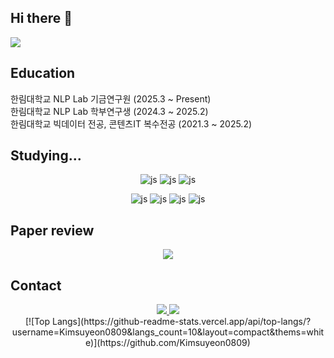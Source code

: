 ## Hi there 👋

<!--
**Kimsuyeon0809/Kimsuyeon0809** is a ✨ _special_ ✨ repository because its `README.md` (this file) appears on your GitHub profile.

Here are some ideas to get you started:

- 🔭 I’m currently working on ...
- 🌱 I’m currently learning ...
- 👯 I’m looking to collaborate on ...
- 🤔 I’m looking for help with ...
- 💬 Ask me about ...
- 📫 How to reach me: ...
- 😄 Pronouns: ...
- ⚡ Fun fact: ...
-->
<img src="https://capsule-render.vercel.app/api?type=waving&color=timeGradient&height=150&section=header" />

## Education 
한림대학교 NLP Lab 기금연구원 (2025.3 ~ Present) <br/>
한림대학교 NLP Lab 학부연구생 (2024.3 ~ 2025.2) <br/>
한림대학교 빅데이터 전공, 콘텐츠IT 복수전공 (2021.3 ~ 2025.2)  <br/>

## Studying...
<div align="center">

![js](https://img.shields.io/badge/Python-3776AB?style=for-the-badge&logo=python&logoColor=white?style=for-the-badge&logo=JavaScript&logoColor=white) 
![js](https://img.shields.io/badge/R-276DC3?style=for-the-badge&logo=r&logoColor=white?style=for-the-badge&logo=JavaScript&logoColor=white)
![js](https://img.shields.io/badge/Java-ED8B00?style=for-the-badge&logo=openjdk&logoColor=white?style=for-the-badge&logo=JavaScript&logoColor=white)

![js](https://img.shields.io/badge/C%23-239120?style=for-the-badge&logo=c-sharp&logoColor=white?style=for-the-badge&logo=JavaScript&logoColor=white)
![js](https://img.shields.io/badge/HTML-239120?style=for-the-badge&logo=html5&logoColor=white?style=for-the-badge&logo=JavaScript&logoColor=white)
![js](https://img.shields.io/badge/JavaScript-F7DF1E?style=for-the-badge&logo=JavaScript&logoColor=white?style=for-the-badge&logo=JavaScript&logoColor=white)
![js](https://img.shields.io/badge/CSS-239120?&style=for-the-badge&logo=css3&logoColor=white?style=for-the-badge&logo=JavaScript&logoColor=white)

</div>

## Paper review
<div align="center">
<a href="https://whip-persimmon-a86.notion.site/paper-review-7d08ed2bd5c849498aa36ccbdcadc02d?pvs=4" target="_blank">
  <img src="https://img.shields.io/badge/Notion-000000?style=for-the-badge&logo=notion&logoColor=white"/>
</a>
</div>

## Contact
<div align="center">
<a href="mailto:suyean4504@gmail.com" target="_blank">
  <img src="https://img.shields.io/badge/Gmail-D14836?style=for-the-badge&logo=notion&logoColor=white"/>
</a>
<a href="https://github.com/Kimsuyeon0809" target="_blank">
  <img src="https://img.shields.io/badge/GitHub-100000?style=for-the-badge&logo=github&logoColor=white"/>
</a>
</div>

<div align="center">
﻿[![Top Langs](https://github-readme-stats.vercel.app/api/top-langs/?username=Kimsuyeon0809&langs_count=10&layout=compact&thems=white)](https://github.com/Kimsuyeon0809)﻿
</div>



